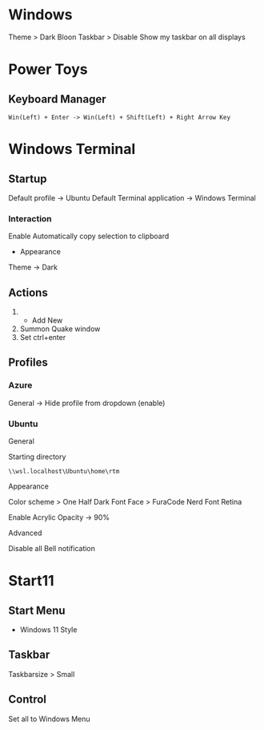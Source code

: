 # Windows

Theme > Dark Bloon
Taskbar > Disable Show my taskbar on all displays

# Power Toys
## Keyboard Manager

```
Win(Left) + Enter -> Win(Left) + Shift(Left) + Right Arrow Key
```

# Windows Terminal

## Startup

Default profile -> Ubuntu
Default Terminal application -> Windows Terminal

### Interaction

Enable Automatically copy selection to clipboard

- Appearance

Theme -> Dark

## Actions

1. + Add New
2. Summon Quake window
3. Set ctrl+enter
## **Profiles**

### Azure

General -> Hide profile from dropdown (enable)

### Ubuntu

General

Starting directory

```
\\wsl.localhost\Ubuntu\home\rtm
```

Appearance

Color scheme > One Half Dark
Font Face > FuraCode Nerd Font Retina

Enable Acrylic
Opacity -> 90%

Advanced

Disable all Bell notification

# Start11

## Start Menu

- Windows 11 Style

## Taskbar

Taskbarsize > Small

## Control

Set all to Windows Menu